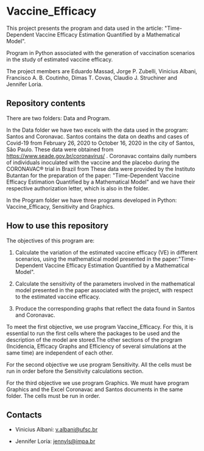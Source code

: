 # Vaccine_Efficacy
This project presents the program and data used in the article: "Time-Dependent Vaccine Efficacy Estimation Quantified by a Mathematical Model".

Program in Python associated with the generation of vaccination scenarios in the study of estimated vaccine efficacy.

The project members are Eduardo Massad, Jorge P. Zubelli, Vinicius Albani, Francisco A. B. Coutinho, Dimas T. Covas, Claudio J. Struchiner and Jennifer Loria.

## Repository contents
There are two folders: Data and Program. 

In the Data folder we have two excels with the data used in the program: Santos and Coronavac. Santos contains the data on deaths and cases of Covid-19 from February 26, 2020 to October 16, 2020 in the city of Santos, São Paulo. These data were obtained from https://www.seade.gov.br/coronavirus/ . Coronavac contains daily numbers of individuals inoculated with the vaccine and the placebo during the CORONAVAC® trial in Brazil from  These data were provided by the Instituto Butantan for the preparation of the paper: "Time-Dependent Vaccine Efficacy Estimation Quantified by a Mathematical Model" and we have their respective authorization letter, which is also in the folder.

In the Program folder we have three programs developed in Python: Vaccine_Efficacy, Sensitivity and Graphics.


## How to use this repository

The objectives of this program are:

1. Calculate the variation of the estimated vaccine efficacy (VE) in different scenarios, using the mathematical model presented in the paper:"Time-Dependent Vaccine Efficacy Estimation Quantified by a Mathematical Model".

2. Calculate the sensitivity of the parameters involved in the mathematical model presented in the paper associated with the project, with respect to the estimated vaccine efficacy.

3. Produce the corresponding graphs that reflect the data found in Santos and Coronavac.

To meet the first objective, we use program Vaccine_Efficacy. For this, it is essential to run the first cells where the packages to be used and the description of the model are stored.The other sections of the program (Incidencia, Efficacy Graphs and Efficiency of several simulations at the same time) are independent of each other.

For the second objective we use program Sensitivity. All the cells must be run in order before the Sensitivity calculations section.

For the third objective we use program Graphics. We must have program Graphics and the Excel Coronavac and Santos documents in the same folder. The cells must be run in order.

## Contacts

* Vinicius Albani: v.albani@ufsc.br

* Jennifer Loría: jennyls@impa.br
